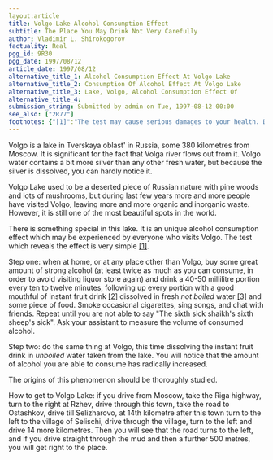 ```yaml
---
layout:article
title: Volgo Lake Alcohol Consumption Effect
subtitle: The Place You May Drink Not Very Carefully
author: Vladimir L. Shirokogorov
factuality: Real
pgg_id: 9R30
pgg_date: 1997/08/12
article_date: 1997/08/12
alternative_title_1: Alcohol Consumption Effect At Volgo Lake
alternative_title_2: Consumption Of Alcohol Effect At Volgo Lake
alternative_title_3: Lake, Volgo, Alcohol Consumption Effect Of
alternative_title_4: 
submission_string: Submitted by admin on Tue, 1997-08-12 00:00
see_also: ["2R77"]
footnotes: {"[1]":"The test may cause serious damages to your health. Do not perform it alone, and at least one person should stay sober; first, he/she will be judging and, second, he/she should call for the doctors or/and undertakers.","[2]":"Use Yupi, Zuko, Kool-Aid; never use Invite; actually, the more natural the instant drink is, the better.","[3]":"Use only filtered or purified water from a safe water well, spring, etc. The best idea is to use bottled low mineral water without gas, like Evian."}
---
```

<div>
<p>Volgo is a lake in Tverskaya oblast' in Russia, some 380 kilometres from Moscow. It is significant for the fact that Volga river flows out from it. Volgo water contains a bit more silver than any other fresh water, but because the silver is dissolved, you can hardly notice it.</p>
<p>Volgo Lake used to be a deserted piece of Russian nature with pine woods and lots of mushrooms, but during last few years more and more people have visited Volgo, leaving more and more organic and inorganic waste. However, it is still one of the most beautiful spots in the world.</p>
<p>There is something special in this lake. It is an unique alcohol consumption effect which may be experienced by everyone who visits Volgo. The test which reveals the effect is very simple <a href="#footnotes.1" class="footnote-link">[1]</a>.</p>
<p>Step one: when at home, or at any place other than Volgo, buy some great amount of strong alcohol (at least twice as much as you can consume, in order to avoid visiting liquor store again) and drink a 40-50 millilitre portion every ten to twelve minutes, following up every portion with a good mouthful of instant fruit drink <a href="#footnotes.2" class="footnote-link">[2]</a> dissolved in fresh <em>not boiled</em> water <a href="#footnotes.3" class="footnote-link">[3]</a> and some piece of food. Smoke occasional cigarettes, sing songs, and chat with friends. Repeat until you are not able to say "The sixth sick shaikh's sixth sheep's sick". Ask your assistant to measure the volume of consumed alcohol.</p>
<p>Step two: do the same thing at Volgo, this time dissolving the instant fruit drink in <em>unboiled</em> water taken from the lake. You will notice that the amount of alcohol you are able to consume has radically increased.</p>
<p>The origins of this phenomenon should be thoroughly studied.</p>
<p>How to get to Volgo Lake: if you drive from Moscow, take the Riga highway, turn to the right at Rzhev, drive through this town, take the road to Ostashkov, drive till Selizharovo, at 14th kilometre after this town turn to the left to the village of Selischi, drive through the village, turn to the left and drive 14 more kilometres. Then you will see that the road turns to the left, and if you drive straight through the mud and then a further 500 metres, you will get right to the place.</p>
</div>
